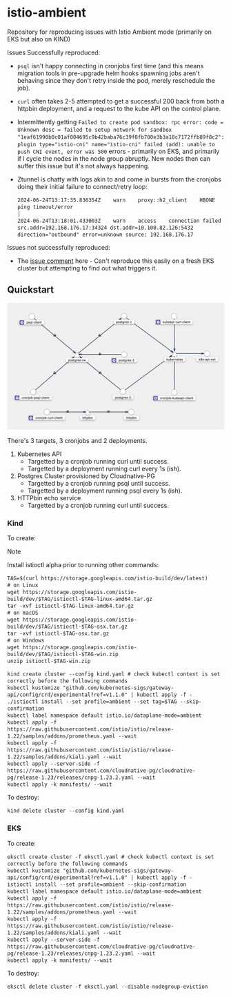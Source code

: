 # istio-ambient

Repository for reproducing issues with Istio Ambient mode (primarily on EKS but also on KIND)

Issues Successfully reproduced:

- `psql` isn't happy connecting in cronjobs first time (and this means migration tools in pre-upgrade helm hooks spawning jobs aren't behaving since they don't retry inside the pod, merely reschedule the job).
- `curl` often takes 2-5 attempted to get a successful 200 back from both a httpbin deployment, and a request to the kube API on the control plane.
- Intermittently getting `Failed to create pod sandbox: rpc error: code = Unknown desc = failed to setup network for sandbox "1eaf61990b0c01af004695c9b42baba76c39f8fb700e3b3a18c7172ffb89f8c2": plugin type="istio-cni" name="istio-cni" failed (add): unable to push CNI event, error was 500` errors - primarily on EKS, and primarily if I cycle the nodes in the node group abruptly. New nodes then can suffer this issue but it's not always happening.
- Ztunnel is chatty with logs akin to and come in bursts from the cronjobs doing their initial failure to connect/retry loop:

    ``` none
    2024-06-24T13:17:35.836354Z    warn    proxy::h2_client    HBONE ping timeout/error                                                                                                                                                                                                                                                                                                   │
    2024-06-24T13:18:01.433003Z    warn    access    connection failed    src.addr=192.168.176.17:34324 dst.addr=10.100.82.126:5432 direction="outbound" error=unknown source: 192.168.176.17  
    ```

Issues not successfully reproduced:

- The [issue comment](https://github.com/istio/istio/issues/51622#issuecomment-2185148236) here - Can't reproduce this easily on a fresh EKS cluster but attempting to find out what triggers it.

## Quickstart

![kiali diagram](kiali.png)

There's 3 targets, 3 cronjobs and 2 deployments.

1. Kubernetes API
   - Targetted by a cronjob running curl until success.
   - Targetted by a deployment running curl every 1s (ish).
1. Postgres Cluster provisioned by Cloudnative-PG
   - Targetted by a cronjob running psql until success.
   - Targetted by a deployment running psql every 1s (ish).
1. HTTPbin echo service
   - Targetted by a cronjob running curl until success.

### Kind

To create:

> [!NOTE]
> Install istioctl alpha prior to running other commands:
>
> ``` shell
> TAG=$(curl https://storage.googleapis.com/istio-build/dev/latest)
> # on Linux
> wget https://storage.googleapis.com/istio-build/dev/$TAG/istioctl-$TAG-linux-amd64.tar.gz
> tar -xvf istioctl-$TAG-linux-amd64.tar.gz
> # on macOS
> wget https://storage.googleapis.com/istio-build/dev/$TAG/istioctl-$TAG-osx.tar.gz
> tar -xvf istioctl-$TAG-osx.tar.gz
> # on Windows
> wget https://storage.googleapis.com/istio-build/dev/$TAG/istioctl-$TAG-win.zip
> unzip istioctl-$TAG-win.zip
> ```

``` shell
kind create cluster --config kind.yaml # check kubectl context is set correctly before the following commands
kubectl kustomize "github.com/kubernetes-sigs/gateway-api/config/crd/experimental?ref=v1.1.0" | kubectl apply -f -
./istioctl install --set profile=ambient --set tag=$TAG --skip-confirmation
kubectl label namespace default istio.io/dataplane-mode=ambient
kubectl apply -f https://raw.githubusercontent.com/istio/istio/release-1.22/samples/addons/prometheus.yaml --wait
kubectl apply -f https://raw.githubusercontent.com/istio/istio/release-1.22/samples/addons/kiali.yaml --wait
kubectl apply --server-side -f https://raw.githubusercontent.com/cloudnative-pg/cloudnative-pg/release-1.23/releases/cnpg-1.23.2.yaml --wait
kubectl apply -k manifests/ --wait
```

To destroy:

``` shell
kind delete cluster --config kind.yaml
```

### EKS

To create:

``` shell
eksctl create cluster -f eksctl.yaml # check kubectl context is set correctly before the following commands
kubectl kustomize "github.com/kubernetes-sigs/gateway-api/config/crd/experimental?ref=v1.1.0" | kubectl apply -f -
istioctl install --set profile=ambient --skip-confirmation
kubectl label namespace default istio.io/dataplane-mode=ambient
kubectl apply -f https://raw.githubusercontent.com/istio/istio/release-1.22/samples/addons/prometheus.yaml --wait
kubectl apply -f https://raw.githubusercontent.com/istio/istio/release-1.22/samples/addons/kiali.yaml --wait
kubectl apply --server-side -f https://raw.githubusercontent.com/cloudnative-pg/cloudnative-pg/release-1.23/releases/cnpg-1.23.2.yaml --wait
kubectl apply -k manifests/ --wait
```

To destroy:

``` shell
eksctl delete cluster -f eksctl.yaml --disable-nodegroup-eviction
```
